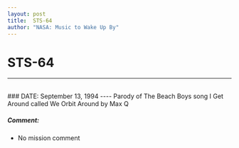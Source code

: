 ```yaml
---
layout: post
title:  STS-64
author: "NASA: Music to Wake Up By"
---
```


# STS-64
----
<br/>
### DATE: September 13, 1994
----
Parody of  The Beach Boys song  I Get Around called We Orbit Around by Max Q

##### Comment:
* No mission comment
